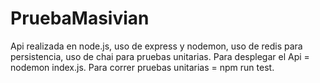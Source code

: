 # PruebaMasivian

Api realizada en node.js, uso de express y nodemon, uso de redis para persistencia, uso de chai para pruebas unitarias.
Para desplegar el Api =  nodemon index.js.
Para correr pruebas unitarias = npm run test.
